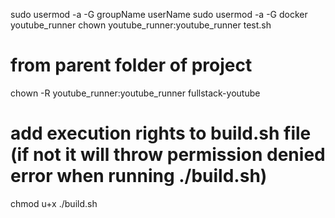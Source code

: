 sudo usermod -a -G groupName userName
sudo usermod -a -G docker youtube_runner
chown youtube_runner:youtube_runner test.sh

# from parent folder of project
chown -R youtube_runner:youtube_runner fullstack-youtube

# add execution rights to build.sh file (if not it will throw permission denied error when running ./build.sh)
chmod u+x ./build.sh